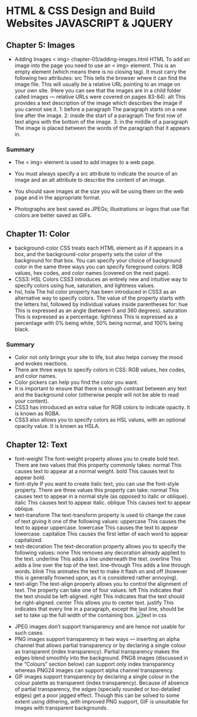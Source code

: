 # HTML & CSS Design and Build Websites JAVASCRIPT & JQUERY
## Chapter 5: Images
* Adding Images 
< img> chapter-05/adding-images.html HTML
To add an image into the page
you need to use an < img>
element. This is an empty
element (which means there is
no closing tag). It must carry the
following two attributes:
src
This tells the browser where
it can find the image file. This
will usually be a relative URL
pointing to an image on your
own site. (Here you can see that
the images are in a child folder
called images — relative URLs
were covered on pages 83-84).
alt
This provides a text description
of the image which describes the
image if you cannot see it.
1: before a paragraph
The paragraph starts on a new
line after the image.
2: inside the start of a
paragraph
The first row of text aligns with
the bottom of the image.
3: in the middle of a
paragraph
The image is placed between the
words of the paragraph that it
appears in.
### Summary 
* The < img> element is used to add images to a
web page.

* You must always specify a src attribute to indicate the
source of an image and an alt attribute to describe the
content of an image.
* You should save images at the size you will be using
them on the web page and in the appropriate format.
* Photographs are best saved as JPEGs; illustrations or
logos that use flat colors are better saved as GIFs.
## Chapter 11: Color
* background-color 
CSS treats each HTML element
as if it appears in a box, and the
background-color property
sets the color of the background
for that box.
You can specify your choice of
background color in the same
three ways you can specify
foreground colors: RGB values,
hex codes, and color names
(covered on the next page).
* CSS3: HSL Colors 
CSS3 introduces an entirely new and intuitive
way to specify colors using hue, saturation,
and lightness values.
* hsl, hsla 
The hsl color property has
been introduced in CSS3 as an
alternative way to specify colors.
The value of the property starts
with the letters hsl, followed
by individual values inside
parentheses for:
hue
This is expressed as an angle
(between 0 and 360 degrees).
saturation
This is expressed as a
percentage.
lightness
This is expressed as a
percentage with 0% being white,
50% being normal, and 100%
being black.
### Summary 
* Color not only brings your site to life, but also helps
convey the mood and evokes reactions.
* There are three ways to specify colors in CSS:
RGB values, hex codes, and color names.
* Color pickers can help you find the color you want.
* It is important to ensure that there is enough contrast
between any text and the background color (otherwise
people will not be able to read your content).
* CSS3 has introduced an extra value for RGB colors to
indicate opacity. It is known as RGBA.
* CSS3 also allows you to specify colors as HSL values,
with an optional opacity value. It is known as HSLA.
## Chapter 12: Text
* font-weight 
The font-weight property
allows you to create bold text.
There are two values that this
property commonly takes:
normal
This causes text to appear at a
normal weight.
bold
This causes text to appear bold.
* font-style
If you want to create italic text,
you can use the font-style
property. There are three values
this property can take:
normal
This causes text to appear in a
normal style (as opposed to italic
or oblique).
italic
This causes text to appear italic.
oblique
This causes text to appear
oblique.
* text-transform 
The text-transform property
is used to change the case of
text giving it one of the following
values:
uppercase
This causes the text to appear
uppercase.
lowercase
This causes the text to appear
lowercase.
capitalize
This causes the first letter of
each word to appear capitalized.
* text-decoration 
The text-decoration property
allows you to specify the
following values:
none
This removes any decoration
already applied to the text.
underline
This adds a line underneath the
text.
overline
This adds a line over the top of
the text.
line-through
This adds a line through words.
blink
This animates the text to make it
flash on and off (however this is
generally frowned upon, as it is
considered rather annoying).
* text-align 
The text-align property allows
you to control the alignment of
text. The property can take one
of four values:
left
This indicates that the text
should be left-aligned.
right
This indicates that the text
should be right-aligned.
center
This allows you to center text.
justify
This indicates that every line in
a paragraph, except the last line,
should be set to take up the full
width of the containing box.
![text in css](https://cdn.educba.com/academy/wp-content/uploads/2019/08/CSS-Text-Formatting-Properties2.png)
- JPEG images don’t support transparency and are hence not usable for such cases.
- PNG images support transparency in two ways — inserting an alpha channel that allows partial transparency or by declaring a single colour as transparent (index transparency). Partial transparency makes the edges blend smoothly into the background. PNG8 images (discussed in the “Colours” section below) can support only index transparency whereas PNG24 images can support alpha channel transparency.
- GIF images support transparency by declaring a single colour in the colour palette as transparent (index transparency). Because of absence of partial transparency, the edges (specially rounded or too-detailed edges) get a poor jagged effect. Though this can be solved to some extent using dithering, with improved PNG support, GIF is unsuitable for images with transparent backgrounds.